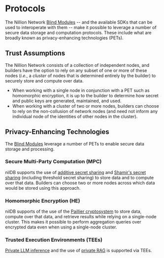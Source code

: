 # Protocols

The Nillion Network [Blind Modules](/learn/blind-modules) -- and the available SDKs that can be used to interoperate with them -- make it possible to leverage a number of secure data storage and computation protocols. These include what are broadly known as privacy-enhancing technologies (PETs).

## Trust Assumptions

The Nillion Network consists of a collection of independent nodes, and builders have the option to rely on any subset of one or more of these nodes (*i.e.*, a *cluster* of nodes that is determined entirely by the builder) to securely store and compute over data.

* When working with a single node in conjunction with a PET such as homomorphic encryption, it is up to the builder to determine how secret and public keys are generated, maintained, and used.
* When working with a cluster of two or more nodes, builders can choose to rely on the non-collusion of network nodes (and need not inform any individual node of the identities of other nodes in the cluster).

## Privacy-Enhancing Technologies

The [Blind Modules](/learn/blind-modules) leverage a number of PETs to enable secure data storage and processing.

### Secure Multi-Party Computation (MPC)

nilDB supports the use of [additive secret sharing](https://en.wikipedia.org/wiki/Secret_sharing) and [Shamir's secret sharing](https://en.wikipedia.org/wiki/Shamir%27s_secret_sharing) (including threshold secret sharing) to store data and to compute over that data. Builders can choose two or more nodes across which data would be stored using this approach.

### Homomorphic Encryption (HE)

nilDB supports of the use of the [Paillier cryptosystem](https://en.wikipedia.org/wiki/Paillier_cryptosystem) to store data, compute over that data, and retrieve results while relying on a single-node cluster. This makes it possible to perform aggregation queries over encrypted data even when using a single-node cluster.

### Trusted Execution Environments (TEEs)

[Private LLM inference](/build/private-llms/overview) and the use of [private RAG](/build/private-llms/nilRAG) is supported via TEEs.
